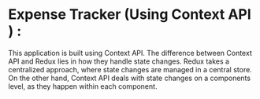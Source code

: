 # Expense Tracker (Using Context API ) :

This application is built using Context API. The difference between Context API and Redux lies in how they handle state changes. Redux takes a centralized approach, where state changes are managed in a central store. On the other hand, Context API deals with state changes on a components level, as they happen within each component. 

